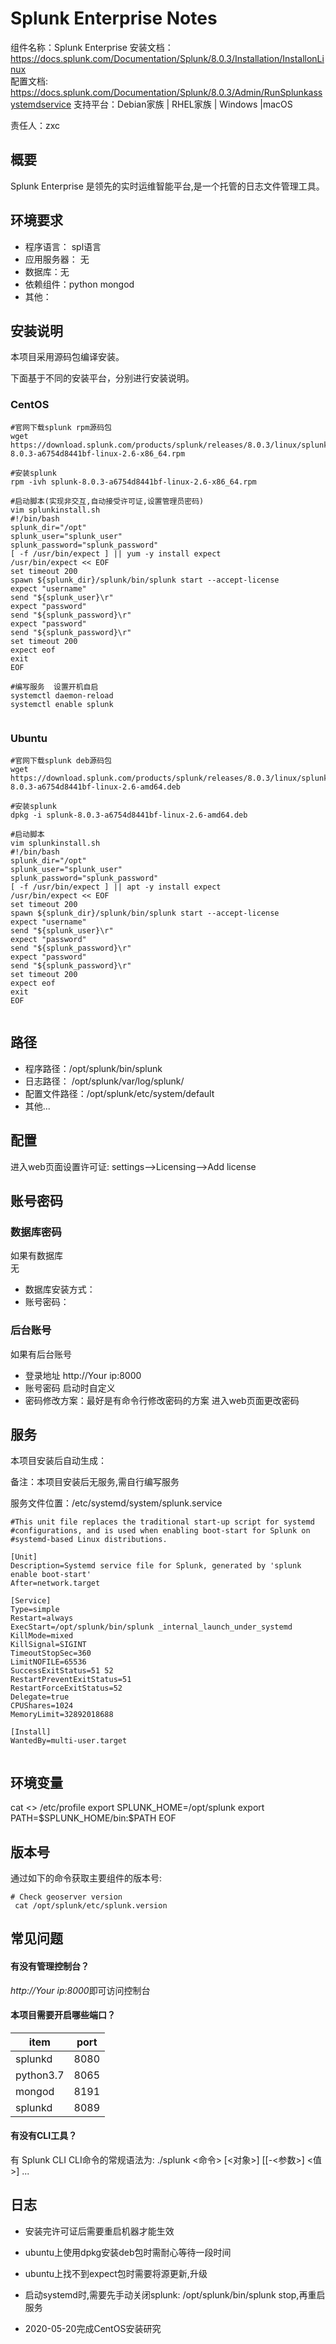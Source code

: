 #  Splunk Enterprise Notes

组件名称：Splunk Enterprise 
安装文档：https://docs.splunk.com/Documentation/Splunk/8.0.3/Installation/InstallonLinux  
配置文档: https://docs.splunk.com/Documentation/Splunk/8.0.3/Admin/RunSplunkassystemdservice 
支持平台：Debian家族 | RHEL家族 | Windows |macOS   

责任人：zxc

## 概要

Splunk Enterprise 是领先的实时运维智能平台,是一个托管的日志文件管理工具。

## 环境要求

* 程序语言：  spl语言
* 应用服务器： 无
* 数据库：无
* 依赖组件：python  mongod  
* 其他：

## 安装说明

本项目采用源码包编译安装。

下面基于不同的安装平台，分别进行安装说明。

### CentOS  

```shell
#官网下载splunk rpm源码包
wget https://download.splunk.com/products/splunk/releases/8.0.3/linux/splunk-8.0.3-a6754d8441bf-linux-2.6-x86_64.rpm

#安装splunk
rpm -ivh splunk-8.0.3-a6754d8441bf-linux-2.6-x86_64.rpm

#启动脚本(实现非交互,自动接受许可证,设置管理员密码)
vim splunkinstall.sh
#!/bin/bash
splunk_dir="/opt"
splunk_user="splunk_user"
splunk_password="splunk_password"
[ -f /usr/bin/expect ] || yum -y install expect
/usr/bin/expect << EOF
set timeout 200
spawn ${splunk_dir}/splunk/bin/splunk start --accept-license
expect "username"
send "${splunk_user}\r"
expect "password"
send "${splunk_password}\r"
expect "password"
send "${splunk_password}\r"
set timeout 200
expect eof
exit
EOF

#编写服务  设置开机自启
systemctl daemon-reload
systemctl enable splunk


```

### Ubuntu 

```shell
#官网下载splunk deb源码包
wget https://download.splunk.com/products/splunk/releases/8.0.3/linux/splunk-8.0.3-a6754d8441bf-linux-2.6-amd64.deb

#安装splunk
dpkg -i splunk-8.0.3-a6754d8441bf-linux-2.6-amd64.deb

#启动脚本
vim splunkinstall.sh
#!/bin/bash
splunk_dir="/opt"
splunk_user="splunk_user"
splunk_password="splunk_password"
[ -f /usr/bin/expect ] || apt -y install expect
/usr/bin/expect << EOF
set timeout 200
spawn ${splunk_dir}/splunk/bin/splunk start --accept-license
expect "username"
send "${splunk_user}\r"
expect "password"
send "${splunk_password}\r"
expect "password"
send "${splunk_password}\r"
set timeout 200
expect eof
exit
EOF


```

## 路径

* 程序路径：/opt/splunk/bin/splunk
* 日志路径： /opt/splunk/var/log/splunk/
* 配置文件路径：/opt/splunk/etc/system/default
* 其他...

## 配置

进入web页面设置许可证:
settings-->Licensing-->Add license

## 账号密码


### 数据库密码

如果有数据库  
无

* 数据库安装方式：
* 账号密码：

### 后台账号

如果有后台账号

* 登录地址  http://Your ip:8000
* 账号密码  启动时自定义
* 密码修改方案：最好是有命令行修改密码的方案
  进入web页面更改密码

## 服务

本项目安装后自动生成：

备注：本项目安装后无服务,需自行编写服务

服务文件位置：/etc/systemd/system/splunk.service

```
#This unit file replaces the traditional start-up script for systemd
#configurations, and is used when enabling boot-start for Splunk on
#systemd-based Linux distributions.

[Unit]
Description=Systemd service file for Splunk, generated by 'splunk enable boot-start'
After=network.target

[Service]
Type=simple
Restart=always
ExecStart=/opt/splunk/bin/splunk _internal_launch_under_systemd
KillMode=mixed
KillSignal=SIGINT
TimeoutStopSec=360
LimitNOFILE=65536
SuccessExitStatus=51 52
RestartPreventExitStatus=51
RestartForceExitStatus=52
Delegate=true
CPUShares=1024
MemoryLimit=32892018688

[Install]
WantedBy=multi-user.target
                        

```

## 环境变量

cat <<EOF>> /etc/profile
export SPLUNK_HOME=/opt/splunk
export PATH=\$SPLUNK_HOME/bin:\$PATH
EOF

## 版本号

通过如下的命令获取主要组件的版本号: 

```
# Check geoserver version
 cat /opt/splunk/etc/splunk.version
```

## 常见问题

#### 有没有管理控制台？

*http://Your ip:8000*即可访问控制台

#### 本项目需要开启哪些端口？

| item      | port |
| --------- | ---- |
| splunkd   | 8080 |
| python3.7 | 8065 |
| mongod    | 8191 |
| splunkd   | 8089 |

#### 有没有CLI工具？

有     Splunk CLI
CLI命令的常规语法为:   ./splunk <命令> [<对象>] [[-<参数>] <值>] ...

## 日志

* 安装完许可证后需要重启机器才能生效
* ubuntu上使用dpkg安装deb包时需耐心等待一段时间
* ubuntu上找不到expect包时需要将源更新,升级
* 启动systemd时,需要先手动关闭splunk: /opt/splunk/bin/splunk stop,再重启服务

* 2020-05-20完成CentOS安装研究